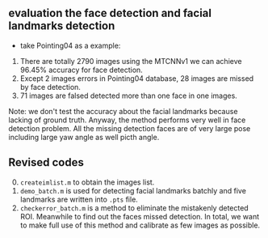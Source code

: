 ## evaluation the face detection and facial landmarks detection
* take Pointing04 as a example:
1. There are totally 2790 images using the MTCNNv1 we can achieve 96.45% accuracy for face detection.
2. Except 2 images errors in Pointing04 database, 28 images are missed by face detection.
3. 71 images are falsed detected more than one face in one images.

Note: we don't test the accuracy about the facial landmarks because lacking of ground truth. 
Anyway, the method performs very well in face detection problem. All the missing detection faces are of very large pose including large yaw angle as well picth angle.
 
## Revised codes
0. `createimlist.m` to obtain the images list.
1. `demo_batch.m` is used for detecting facial landmarks batchly and five landmarks are written into `.pts` file.
2. `checkerror_batch.m` is a method to eliminate the mistakenly detected ROI. Meanwhile to find out the faces missed detection. In total, we want to make full use 
of this method and calibrate as few images as possible.

